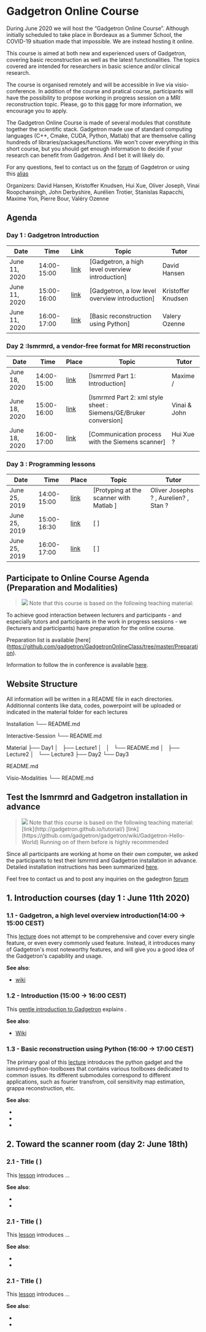 # Gadgetron Online Course

During June 2020 we will host the “Gadgetron Online Course”. Although initially scheduled to take place in Bordeaux as a Summer School, the COVID-19 situation made that impossible. We are instead hosting it online.
 

This course is aimed at both new and experienced users of Gadgetron, covering basic reconstruction as well as the latest functionalities. The topics covered are intended for researchers in basic science and/or clinical research. 


The course is organised remotely and will be accessible in live via visio-conference. In addition of the course and pratical course, participants will have the possibility to propose working in progress session on a MRI reconstruction topic. Please, go to this [page](interactive-session.md) for more information, we encourage you to apply.


The Gadgetron Online Course is made of several modules that constitute together the scientific stack. Gadgetron made use of standard computing languages (C++, Cmake, CUDA, Python, Matlab) that are themselve calling hundreds of libraries/packages/functions. We won't cover everything in this short course, but you should get enough information to decide if your research can benefit from Gadgetron. And I bet it will likely do.


For any questions, feel to contact us on the [forum](https://groups.google.com/forum/#!forum/gadgetron) of Gagdetron or using this [alias](gadgetron2020@sciencesconf.org)


Organizers: David Hansen, Kristoffer Knudsen, Hui Xue, Oliver Joseph, Vinai Roopchansingh, John Derbyshire, Aurélien Trotier, Stanislas Rapacchi, Maxime Yon, Pierre Bour, Valéry Ozenne



## Agenda

### Day 1 : Gadgetron Introduction

Date  | Time | Link | Topic | Tutor
----- | ---- | ----- | ----- | -----
June 11, 2020 | 14:00-15:00 | [link](https://link) | [Gadgetron, a high level overview introduction] | David Hansen
June 11, 2020 | 15:00-16:00 | [link](https://link) | [Gadgetron, a low level overview introduction] | Kristoffer Knudsen
June 11, 2020 | 16:00-17:00 | [link](https://link) | [Basic reconstruction using Python] | Valery Ozenne

### Day 2 :Ismrmrd, a vendor-free format for MRI reconstruction

Date  | Time | Place | Topic | Tutor
----- | ---- | ----- | ----- | -----
June 18, 2020 | 14:00-15:00 | [link](https://link) | [Ismrmrd Part 1: Introduction] | Maxime / 
June 18, 2020 | 15:00-16:00 | [link](https://link) | [Ismrmrd Part 2: xml style sheet : Siemens/GE/Bruker conversion] | Vinai & John
June 18, 2020 | 16:00-17:00 | [link](https://link) | [Communication process with the Siemens scanner] | Hui Xue ? 

### Day 3 : Programming lessons

Date  | Time | Place | Topic | Tutor
----- | ---- | ----- | ----- | -----
June 25, 2019 | 14:00-15:00 | [link](https://link) | [Protyping at the scanner with Matlab ] | Oliver Josephs ? , Aurelien? , Stan  ? 
June 25, 2019 | 15:00-16:30 | [link](https://link) | [ ] |  
June 25, 2019 | 16:00-17:00 | [link](https://link) | [ ] |  


## Participate to Online Course Agenda (Preparation and Modalities)

> <img src="https://img.shields.io/badge/-_Warning-orange.svg?style=flat-square"/>
> Note that this course is based on the following teaching material: 

To achieve good interaction between lecturers and participants - and especially tutors and participants in the work in progress sessions - we (lecturers and participants) have preparation for the online course. 

Preparation list is available [here] (https://github.com/gadgetron/GadgetronOnlineClass/tree/master/Preparation).

Information to follow the in conference is available [here](https://github.com/gadgetron/GadgetronOnlineClass/tree/master/Interactive-Session). 	


## Website Structure

All information will be written in a README file in each directories. Additionnal contents like data, codes, powerpoint will be uploaded or indicated in the material folder for each lectures 

Installation
└── README.md

Interactive-Session
└── README.md

Material
├── Day1
│   ├── Lecture1
│   │   └── README.md
│   ├── Lecture2
│   └── Lecture3
├── Day2
└── Day3

README.md 

Visio-Modalities
└── README.md


## Test the Ismrmrd and Gadgetron installation in advance

> <img src="https://img.shields.io/badge/-_Warning-orange.svg?style=flat-square"/>
> Note that this course is based on the following teaching material: 
> [link](http://gadgetron.github.io/tutorial/) 
> [link](https://github.com/gadgetron/gadgetron/wiki/Gadgetron-Hello-World)
> Running on of them before is highly recommended

Since all participants are working at home on their own computer, we asked the participants to test their Ismrmrd and Gadgetron installation in advance. 
Detailed installation instructions has been summarized [here](https://github.com/gadgetron/GadgetronOnlineClass/tree/master/Installation).  

Feel free to contact us and to post any inquiries on the gadegtron [forum](https://groups.google.com/forum/#!forum/gadgetron)

## 1. Introduction courses (day 1 : June 11th 2020)

### 1.1 - Gadgetron, a high level overview introduction(14:00 -> 15:00 CEST)

This [lecture](introduction-part1.md) does not attempt to be comprehensive and cover every single feature, or even every commonly used feature. Instead, it introduces many of Gadgetron's most
noteworthy features, and will give you a good idea of the Gadgetron's capability and
usage.

**See also**:

 * [wiki](https://github.com/gadgetron/gadgetron/wiki/Gadgetron-Gadgets)


### 1.2 - Introduction (15:00 -> 16:00 CEST)

This [gentle introduction to Gadgetron](introduction-part1.md) explains .

**See also**:

 * [Wiki](https://github.com/gadgetron/gadgetron/wiki/Gadgetron-Streaming-Architecture)

### 1.3 - Basic reconstruction using Python  (16:00 -> 17:00 CEST)

The primary goal of this [lecture](https://github.com/gadgetron/GadgetronOnlineClass/tree/master/Material/Day1/Lecture3) introduces the python gadget and the ismsmrd-python-toolboxes
 that contains various toolboxes dedicated to common issues. Its different submodules correspond to different applications, such as fourier transfrom, coil sensitivity map estimation, grappa reconstruction, etc.

**See also**:

  * []()
  * []()
  * []()



## 2. Toward the scanner room  (day 2: June 18th)

### 2.1 - Title  (  )

This [lesson]() introduces ...

**See also**:

  * [ ]( )
  * [ ]( )


### 2.1 - Title  (  )

This [lesson]() introduces ...

**See also**:

  * [ ]( )
  * [ ]( )


### 2.1 - Title  (  )

This [lesson]() introduces ...

**See also**:

  * [ ]( )
  * [ ]( )











<!----------------------------- External links ------------------------------->
[Python]:     http://www.python.org
[Numpy]:      http://www.numpy.org
[Scipy]:      http://www.scipy.org
[Matplotlib]: http://matplotlib.org
[Git]:        https://git-scm.com



<!---------------------------------------------------------------------------->
